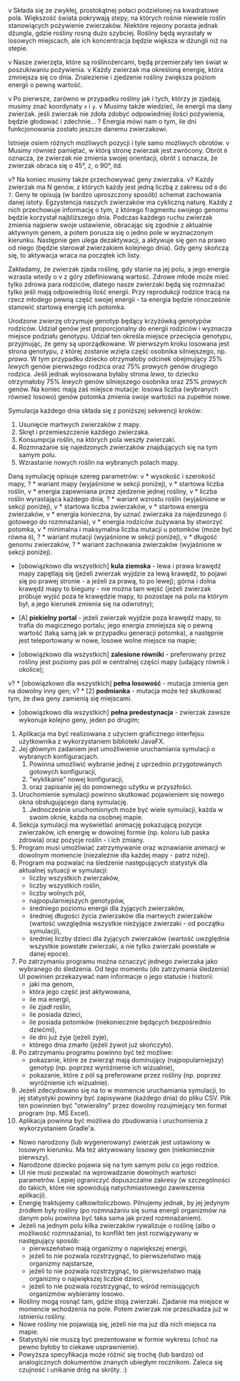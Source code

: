 v Składa się ze zwykłej, prostokątnej połaci podzielonej na kwadratowe pola.
 Większość świata pokrywają stepy, na których rośnie niewiele roślin stanowiących pożywienie zwierzaków.
 Niektóre rejeony porasta jednak dżungla, gdzie rośliny rosną dużo szybciej.
 Rośliny będą wyrastały w losowych miejscach, ale ich koncentracja będzie większa w dżungli niż na stepie.
 
v Nasze zwierzęta, które są roślinożercami, będą przemierzały ten świat w poszukiwaniu pożywienia.
v Każdy zwierzak ma określoną energię,
 która zmniejsza się co dnia.
 Znalezienie i zjedzenie rośliny zwiększa poziom energii o pewną wartość.
 
v Po pierwsze, zarówno w przypadku rośliny jak i tych, którzy je zjadają, musimy znać koordynaty `x` i `y`.
v Musimy także wiedzieć, ile energii ma dany zwierzak.
 jeśli zwierzak nie zdoła zdobyć odpowiedniej ilości pożywienia, będzie głodować i zdechnie...
? Energia mówi nam o tym, ile dni funkcjonowania zostało jeszcze danemu zwierzakowi.
 
 Istnieje osiem różnych możliwych pozycji i tyle samo możliwych obrotów.
v Musimy również pamiętać, w którą stronę zwierzak jest zwrócony.
 Obrót `0` oznacza, że zwierzak nie zmienia swojej orientacji, obrót `1` oznacza, że zwierzak obraca się o 45°, `2`, o 90°, itd.
 
v? Na koniec musimy także przechowywać geny zwierzaka.
v? Każdy zwierzak ma N genów, z których każdy jest jedną liczbą z zakresu od `0` do `7`.
 Geny te opisują (w bardzo uproszczony sposób) schemat zachowania danej istoty.
 Egzystencja naszych zwierzaków ma cykliczną naturę.
 Każdy z nich przechowuje informację o tym, z którego fragmentu swojego genomu będzie korzystał najbliższego dnia.
 Podczas każdego ruchu zwierzak zmienia najpierw swoje ustawienie, obracając się zgodnie z aktualnie aktywnym genem, a potem porusza się o jedno pole w wyznaczonym kierunku.
 Następnie gen ulega dezaktywacji, a aktywuje się gen na prawo od niego (będzie sterował zwierzakiem kolejnego dnia).
 Gdy geny skończą się, to aktywacja wraca na początek ich listy.
 
 Zakładamy, że zwierzak zjada roślinę, gdy stanie na jej polu,
 a jego energia wzrasta wtedy o
v z góry zdefiniowaną wartość.
 Zdrowe młode może mieć tylko zdrowa para rodziców, dlatego nasze zwierzaki będą się rozmnażać tylko jeśli mają odpowiednią ilość energii.
 Przy reprodukcji rodzice tracą na rzecz młodego pewną część swojej energii - ta energia będzie rónocześnie stanowić startową energię ich potomka.
 
 Urodzone zwierzę otrzymuje genotyp będący krzyżówką genotypów rodziców.
 Udział genów jest proporcjonalny do energii rodziców i wyznacza miejsce podziału genotypu.
 Udział ten określa miejsce przecięcia genotypu, przyjmując, że geny są uporządkowane.
 W pierwszym kroku losowana jest strona genotypu, z której zostanie wzięta część osobnika silniejszego, np. *prawa*.
 W tym przypadku dziecko otrzymałoby odcinek obejmujący 25% *lewych* genów pierwszego rodzica oraz 75% *prawych* genów drugiego rodzica.
 Jeśli jednak wylosowana byłaby strona *lewa*, to dziecko otrzymałoby 75% *lewych* genów silniejszego osobnika oraz 25% *prawych* genów.
 Na koniec mają zaś miejsce mutacje: losowa liczba (wybranych również losowo) genów potomka zmienia swoje wartości na zupełnie nowe.
 
 Symulacja każdego dnia składa się z poniższej sekwencji kroków:
 1. Usunięcie martwych zwierzaków z mapy.
 2. Skręt i przemieszczenie każdego zwierzaka.
 3. Konsumpcja roślin, na których pola weszły zwierzaki.
 4. Rozmnażanie się najedzonych zwierzaków znajdujących się na tym samym polu.
 5. Wzrastanie nowych roślin na wybranych polach mapy.
 
 Daną symulację opisuje szereg parametrów:
v * wysokość i szerokość mapy,
? * wariant mapy (wyjaśnione w sekcji poniżej),
v * startowa liczba roślin,
v * energia zapewniana przez zjedzenie jednej rośliny,
v * liczba roślin wyrastająca każdego dnia,
? * wariant wzrostu roślin (wyjaśnione w sekcji poniżej),
v * startowa liczba zwierzaków,
v * startowa energia zwierzaków,
v * energia konieczna, by uznać zwierzaka za najedzonego (i gotowego do rozmnażania),
v * energia rodziców zużywana by stworzyć potomka,
v * minimalna i maksymalna liczba mutacji u potomków (może być równa `0`),
? * wariant mutacji (wyjaśnione w sekcji poniżej),
v * długość genomu zwierzaków,
? * wariant zachowania zwierzaków (wyjaśnione w sekcji poniżej).
 
 * [obowiązkowo dla wszystkich] **kula ziemska** - lewa i prawa krawędź mapy zapętlają się (jeżeli zwierzak wyjdzie za lewą krawędź, to pojawi się po prawej stronie - a jeżeli za prawą, to po lewej);
     górna i dolna krawędź mapy to bieguny - nie można tam wejść (jeżeli zwierzak próbuje wyjść poza te krawędzie mapy, to pozostaje na polu na którym był, a jego kierunek zmienia się na odwrotny);
 * [A] **piekielny portal** - jeżeli zwierzak wyjdzie poza krawędź mapy, to trafia do magicznego portalu;
 jego energia zmniejsza się o pewną wartość (taką samą jak w przypadku generacji potomka),
 a następnie jest teleportowany w nowe, losowe wolne miejsce na mapie;

 * [obowiązkowo dla wszystkich] **zalesione równiki** - preferowany przez rośliny jest poziomy pas pól w centralnej części mapy (udający równik i okolice);
 
v? * [obowiązkowo dla wszystkich] **pełna losowość** - mutacja zmienia gen na dowolny inny gen;
v? * [2] **podmianka** - mutacja może też skutkować tym, że dwa geny zamienią się miejscami.

 * [obowiązkowo dla wszystkich] **pełna predestynacja** - zwierzak zawsze wykonuje kolejno geny, jeden po drugim;
 
 1. Aplikacja ma być realizowana z użyciem graficznego interfejsu użytkownika z wykorzystaniem biblioteki JavaFX.
 2. Jej głównym zadaniem jest umożliwienie uruchamiania symulacji o wybranych konfiguracjach.
    1. Powinna umożliwić wybranie jednej z uprzednio przygotowanych gotowych konfiguracji,
    1. "wyklikanie" nowej konfiguracji,
    1. oraz zapisanie jej do ponownego użytku w przyszłości.
 3. Uruchomienie symulacji powinno skutkować pojawieniem się nowego okna obsługującego daną symulację.
    1. Jednocześnie uruchomionych może być wiele symulacji, każda w swoim oknie, każda na osobnej mapie.
 4. Sekcja symulacji ma wyświetlać animację pokazującą pozycje zwierzaków, ich energię w dowolnej formie (np. koloru lub paska zdrowia) oraz pozycje roślin - i ich zmiany.
 5. Program musi umożliwiać zatrzymywanie oraz wznawianie animacji w dowolnym momencie (niezależnie dla każdej mapy - patrz niżej).
 6. Program ma pozwalać na śledzenie następujących statystyk dla aktualnej sytuacji w symulacji:
    * liczby wszystkich zwierzaków,
    * liczby wszystkich roślin,
    * liczby wolnych pól,
    * najpopularniejszych genotypów,
    * średniego poziomu energii dla żyjących zwierzaków,
    * średniej długości życia zwierzaków dla martwych zwierzaków (wartość uwzględnia wszystkie nieżyjące zwierzaki - od początku symulacji),
    * średniej liczby dzieci dla żyjących zwierzaków (wartość uwzględnia wszystkie powstałe zwierzaki, a nie tylko zwierzaki powstałe w danej epoce).
 7. Po zatrzymaniu programu można oznaczyć jednego zwierzaka jako wybranego do śledzenia. Od tego momentu (do zatrzymania śledzenia) UI powinien przekazywać nam informacje o jego statusie i historii:
    * jaki ma genom,
    * która jego część jest aktywowana,
    * ile ma energii,
    * ile zjadł roślin,
    * ile posiada dzieci,
    * ile posiada potomków (niekoniecznie będących bezpośrednio dziećmi),
    * ile dni już żyje (jeżeli żyje),
    * którego dnia zmarło (jeżeli żywot już skończyło).
 8. Po zatrzymaniu programu powinno być też możliwe:
    * pokazanie, które ze zwierząt mają dominujący (najpopularniejszy) genotyp (np. poprzez wyróżnienie ich wizualnie),
    * pokazanie, które z pól są preferowane przez rośliny (np. poprzez wyróżnienie ich wizualnie).
 9. Jeżeli zdecydowano się na to w momencie uruchamiania symulacji, to jej statystyki powinny być zapisywane (każdego dnia) do pliku CSV. Plik ten powinnien być "otwieralny" przez dowolny rozujmiejący ten format program (np. MS Excel). 
 10. Aplikacja powinna być możliwa do zbudowania i uruchomienia z wykorzystaniem Gradle'a.
 
 * Nowo narodzony (lub wygenerowany) zwierzak jest ustawiony w losowym kierunku. Ma też aktywowany losowy gen (niekoniecznie pierwszy).
 * Narodzone dziecko pojawia się na tym samym polu co jego rodzice.
 * UI nie musi pozwalać na wprowadzanie dowolnych wartości parametrów. Lepiej ograniczyć dopuszczalne zakresy (w szczególności do takich, które nie spowodują natychmiastowego zawieszenia aplikacji).
 * Energię traktujemy całkowitoliczbowo. Pilnujemy jednak, by jej jedynym źródłem były rośliny (po rozmnażaniu się suma energii organizmów na danym polu powinna być taka sama jak przed rozmnażaniem).
 * Jeżeli na jednym polu kilka zwierzaków rywalizuje o roślinę (albo o możliwość rozmnażania), to konflikt ten jest rozwiązywany w następujący sposób:
   - pierwszeństwo mają organizmy o największej energii,
   - jeżeli to nie pozwala rozstrzygnąć, to pierwszeństwo mają organizmy najstarsze,
   - jeżeli to nie pozwala rozstrzygnąć, to pierwszeństwo mają organizmy o największej liczbie dzieci,
   - jeżeli to nie pozwala rozstrzygnąć, to wśród remisujących organizmów wybieramy losowo.
 * Rośliny mogą rosnąć tam, gdzie stoją zwierzaki. Zjadanie ma miejsce w momencie wchodzenia na pole. Potem zwierzak nie przeszkadza już w istnieniu rośliny.
 * Nowe rośliny nie pojawiają się, jeżeli nie ma już dla nich miejsca na mapie.
 * Statystyki nie muszą być prezentowane w formie wykresu (choć na pewno byłoby to ciekawe usprawnienie).
 * Powyższa specyfikacja może różnić się trochę (lub bardzo) od analogicznych dokumentów znanych ubiegłym rocznikom. Zaleca się czujność i unikanie dróg na skróty. :)
